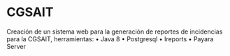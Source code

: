 # CGSAIT
Creación de un sistema web para la generación de reportes de incidencias para la CGSAIT, herramientas:
•	Java 8
•	Postgresql
•	Ireports
•	Payara Server
